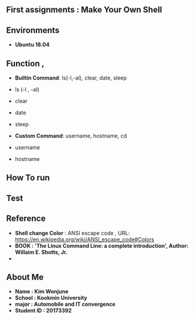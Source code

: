 ## First assignments : Make Your Own Shell
## Environments
- **Ubuntu 18.04**

## Function ,
- **Builtin Command**: ls(-l,-al), clear, date, sleep

- ls (-l , -al)  
- clear 
- date 
- sleep

- **Custom Command**: username, hostname, cd
- username
- hostname


## How To run



## Test


## Reference

- **Shell change Color** : ANSI escape code , URL: https://en.wikipedia.org/wiki/ANSI_escape_code#Colors
- **BOOK : 'The Linux Command Line: a complete introduction', Author: Willaim E. Shotts, Jr.** 
-
## About Me

- **Name : Kim Wonjune**
- **School : Kookmin University**
- **major : Automobile and IT convergence**
- **Student ID : 20173392**




